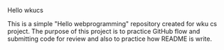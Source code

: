 Hello wkucs

This is a simple "Hello webprogramming" repository created for wku cs project.
The purpose of this project is to practice GitHub flow
and submitting code for review and also to practice how README is write. 

